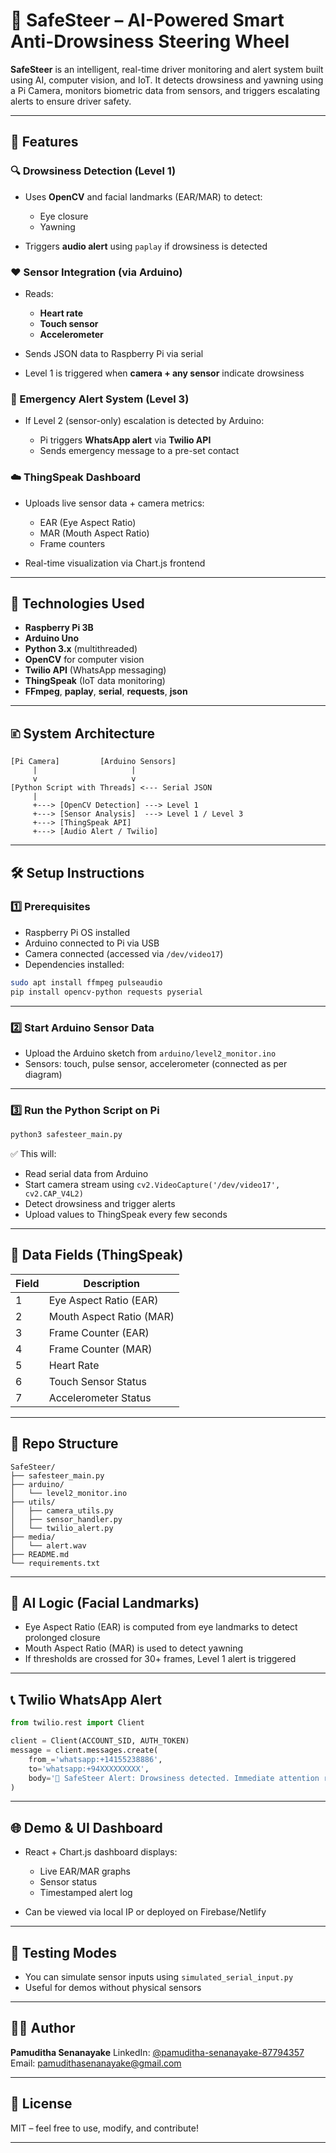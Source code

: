 # 🚡 SafeSteer – AI-Powered Smart Anti-Drowsiness Steering Wheel

**SafeSteer** is an intelligent, real-time driver monitoring and alert system built using AI, computer vision, and IoT.
It detects drowsiness and yawning using a Pi Camera, monitors biometric data from sensors, and triggers escalating alerts to ensure driver safety.

---

## 🚗 Features

### 🔍 Drowsiness Detection (Level 1)

* Uses **OpenCV** and facial landmarks (EAR/MAR) to detect:

  * Eye closure
  * Yawning
* Triggers **audio alert** using `paplay` if drowsiness is detected

### ❤️ Sensor Integration (via Arduino)

* Reads:

  * **Heart rate**
  * **Touch sensor**
  * **Accelerometer**
* Sends JSON data to Raspberry Pi via serial
* Level 1 is triggered when **camera + any sensor** indicate drowsiness

### 🧠 Emergency Alert System (Level 3)

* If Level 2 (sensor-only) escalation is detected by Arduino:

  * Pi triggers **WhatsApp alert** via **Twilio API**
  * Sends emergency message to a pre-set contact

### ☁️ ThingSpeak Dashboard

* Uploads live sensor data + camera metrics:

  * EAR (Eye Aspect Ratio)
  * MAR (Mouth Aspect Ratio)
  * Frame counters
* Real-time visualization via Chart.js frontend

---

## 🧰 Technologies Used

* **Raspberry Pi 3B**
* **Arduino Uno**
* **Python 3.x** (multithreaded)
* **OpenCV** for computer vision
* **Twilio API** (WhatsApp messaging)
* **ThingSpeak** (IoT data monitoring)
* **FFmpeg**, **paplay**, **serial**, **requests**, **json**

---

## 🗈 System Architecture

```
[Pi Camera]         [Arduino Sensors]
     |                     |
     v                     v
[Python Script with Threads] <--- Serial JSON
     |
     +---> [OpenCV Detection] ---> Level 1
     +---> [Sensor Analysis]  ---> Level 1 / Level 3
     +---> [ThingSpeak API]
     +---> [Audio Alert / Twilio]
```

---

## 🛠️ Setup Instructions

### 1️⃣ Prerequisites

* Raspberry Pi OS installed
* Arduino connected to Pi via USB
* Camera connected (accessed via `/dev/video17`)
* Dependencies installed:

```bash
sudo apt install ffmpeg pulseaudio
pip install opencv-python requests pyserial
```

---

### 2️⃣ Start Arduino Sensor Data

* Upload the Arduino sketch from `arduino/level2_monitor.ino`
* Sensors: touch, pulse sensor, accelerometer (connected as per diagram)

---

### 3️⃣ Run the Python Script on Pi

```bash
python3 safesteer_main.py
```

✅ This will:

* Read serial data from Arduino
* Start camera stream using `cv2.VideoCapture('/dev/video17', cv2.CAP_V4L2)`
* Detect drowsiness and trigger alerts
* Upload values to ThingSpeak every few seconds

---

## 🧪 Data Fields (ThingSpeak)

| Field | Description              |
| ----- | ------------------------ |
| 1     | Eye Aspect Ratio (EAR)   |
| 2     | Mouth Aspect Ratio (MAR) |
| 3     | Frame Counter (EAR)      |
| 4     | Frame Counter (MAR)      |
| 5     | Heart Rate               |
| 6     | Touch Sensor Status      |
| 7     | Accelerometer Status     |

---

## 📂 Repo Structure

```
SafeSteer/
├── safesteer_main.py
├── arduino/
│   └── level2_monitor.ino
├── utils/
│   ├── camera_utils.py
│   ├── sensor_handler.py
│   └── twilio_alert.py
├── media/
│   └── alert.wav
├── README.md
└── requirements.txt
```

---

## 🧠 AI Logic (Facial Landmarks)

* Eye Aspect Ratio (EAR) is computed from eye landmarks to detect prolonged closure
* Mouth Aspect Ratio (MAR) is used to detect yawning
* If thresholds are crossed for 30+ frames, Level 1 alert is triggered

---

## 📞 Twilio WhatsApp Alert

```python
from twilio.rest import Client

client = Client(ACCOUNT_SID, AUTH_TOKEN)
message = client.messages.create(
    from_='whatsapp:+14155238886',
    to='whatsapp:+94XXXXXXXXX',
    body='🚨 SafeSteer Alert: Drowsiness detected. Immediate attention required!'
)
```

---

## 🌐 Demo & UI Dashboard

* React + Chart.js dashboard displays:

  * Live EAR/MAR graphs
  * Sensor status
  * Timestamped alert log
* Can be viewed via local IP or deployed on Firebase/Netlify

---

## 🧪 Testing Modes

* You can simulate sensor inputs using `simulated_serial_input.py`
* Useful for demos without physical sensors

---

## 👨‍💻 Author

**Pamuditha Senanayake**
LinkedIn: [@pamuditha-senanayake-87794357](https://www.linkedin.com/in/pamuditha-senanayake-87794357/)
Email: [pamudithasenanayake@gmail.com](mailto:pamudithasenanayake@gmail.com)

---

## 📜 License

MIT – feel free to use, modify, and contribute!

---

